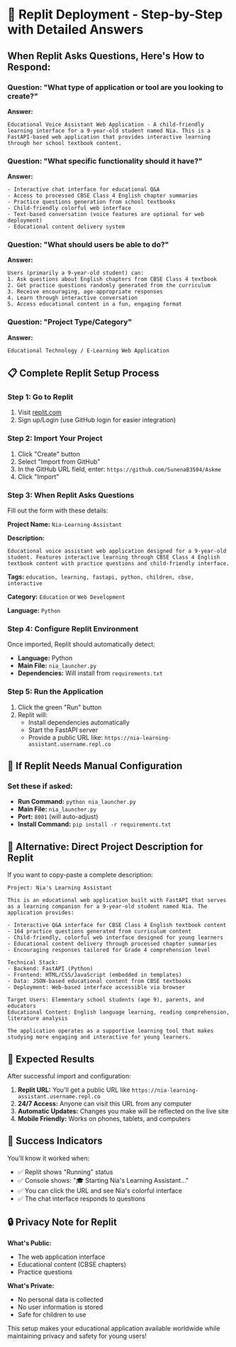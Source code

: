 # 🎯 Replit Deployment - Step-by-Step with Detailed Answers

## When Replit Asks Questions, Here's How to Respond:

### Question: "What type of application or tool are you looking to create?"
**Answer:** 
```
Educational Voice Assistant Web Application - A child-friendly learning interface for a 9-year-old student named Nia. This is a FastAPI-based web application that provides interactive learning through her school textbook content.
```

### Question: "What specific functionality should it have?"
**Answer:**
```
- Interactive chat interface for educational Q&A
- Access to processed CBSE Class 4 English chapter summaries
- Practice questions generation from school textbooks
- Child-friendly colorful web interface
- Text-based conversation (voice features are optional for web deployment)
- Educational content delivery system
```

### Question: "What should users be able to do?"
**Answer:**
```
Users (primarily a 9-year-old student) can:
1. Ask questions about English chapters from CBSE Class 4 textbook
2. Get practice questions randomly generated from the curriculum
3. Receive encouraging, age-appropriate responses
4. Learn through interactive conversation
5. Access educational content in a fun, engaging format
```

### Question: "Project Type/Category"
**Answer:**
```
Educational Technology / E-Learning Web Application
```

## 📋 Complete Replit Setup Process

### Step 1: Go to Replit
1. Visit [replit.com](https://replit.com)
2. Sign up/Login (use GitHub login for easier integration)

### Step 2: Import Your Project
1. Click "Create" button
2. Select "Import from GitHub"
3. In the GitHub URL field, enter: `https://github.com/SunenaB3504/Askme`
4. Click "Import"

### Step 3: When Replit Asks Questions
Fill out the form with these details:

**Project Name:** `Nia-Learning-Assistant`

**Description:** 
```
Educational voice assistant web application designed for a 9-year-old student. Features interactive learning through CBSE Class 4 English textbook content with practice questions and child-friendly interface.
```

**Tags:** `education, learning, fastapi, python, children, cbse, interactive`

**Category:** `Education` or `Web Development`

**Language:** `Python`

### Step 4: Configure Replit Environment
Once imported, Replit should automatically detect:
- **Language:** Python
- **Main File:** `nia_launcher.py`
- **Dependencies:** Will install from `requirements.txt`

### Step 5: Run the Application
1. Click the green "Run" button
2. Replit will:
   - Install dependencies automatically
   - Start the FastAPI server
   - Provide a public URL like: `https://nia-learning-assistant.username.repl.co`

## 🔧 If Replit Needs Manual Configuration

### Set these if asked:
- **Run Command:** `python nia_launcher.py`
- **Main File:** `nia_launcher.py`
- **Port:** `8001` (will auto-adjust)
- **Install Command:** `pip install -r requirements.txt`

## 🎯 Alternative: Direct Project Description for Replit

If you want to copy-paste a complete description:

```
Project: Nia's Learning Assistant

This is an educational web application built with FastAPI that serves as a learning companion for a 9-year-old student named Nia. The application provides:

- Interactive Q&A interface for CBSE Class 4 English textbook content
- 164 practice questions generated from curriculum content
- Child-friendly, colorful web interface designed for young learners
- Educational content delivery through processed chapter summaries
- Encouraging responses tailored for Grade 4 comprehension level

Technical Stack:
- Backend: FastAPI (Python)
- Frontend: HTML/CSS/JavaScript (embedded in templates)
- Data: JSON-based educational content from CBSE textbooks
- Deployment: Web-based interface accessible via browser

Target Users: Elementary school students (age 9), parents, and educators
Educational Content: English language learning, reading comprehension, literature analysis

The application operates as a supportive learning tool that makes studying more engaging and interactive for young learners.
```

## 🚀 Expected Results

After successful import and configuration:
1. **Replit URL:** You'll get a public URL like `https://nia-learning-assistant.username.repl.co`
2. **24/7 Access:** Anyone can visit this URL from any computer
3. **Automatic Updates:** Changes you make will be reflected on the live site
4. **Mobile Friendly:** Works on phones, tablets, and computers

## 🎉 Success Indicators

You'll know it worked when:
- ✅ Replit shows "Running" status
- ✅ Console shows: "🎓 Starting Nia's Learning Assistant..."
- ✅ You can click the URL and see Nia's colorful interface
- ✅ The chat interface responds to questions

## 🔒 Privacy Note for Replit

**What's Public:**
- The web application interface
- Educational content (CBSE chapters)
- Practice questions

**What's Private:**
- No personal data is collected
- No user information is stored
- Safe for children to use

This setup makes your educational application available worldwide while maintaining privacy and safety for young users!
